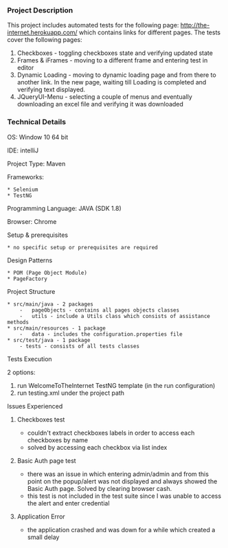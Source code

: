 ### Project Description

This project includes automated tests for the following page: http://the-internet.herokuapp.com/ which contains links for different pages.
The tests cover the following pages:
1. Checkboxes - toggling checkboxes state and verifying updated state
2. Frames & iFrames - moving to a different frame and entering test in editor
3. Dynamic Loading - moving to dynamic loading page and from there to another link.
   In the new page, waiting till Loading is completed and verifying text displayed. 
4. JQueryUI-Menu - selecting a couple of menus and eventually downloading an excel file and verifying it was downloaded

### Technical Details
OS:     Window 10 64 bit

IDE:    intelliJ

Project Type: Maven

Frameworks:

    * Selenium
    * TestNG

Programming Language: JAVA (SDK 1.8)

Browser: Chrome

Setup & prerequisites

    * no specific setup or prerequisites are required
 
Design Patterns
 
    * POM (Page Object Module)
    * PageFactory
    
Project Structure

    * src/main/java - 2 packages
        -   pageObjects - contains all pages objects classes
        -   utils - include a Utils class which consists of assistance methods
    * src/main/resources - 1 package
        -   data - includes the configuration.properties file 
    * src/test/java - 1 package
        - tests - consists of all tests classes
        
Tests Execution

2 options:

1. run WelcomeToTheInternet TestNG template (in the run configuration)
2. run testing.xml under the project path

Issues Experienced

1. Checkboxes test
    * couldn't extract checkboxes labels in order to access each checkboxes by name
    * solved by accessing each checkbox via list index
    
2.  Basic Auth page test
    * there was an issue in which entering admin/admin and from this point on the popup/alert was not displayed and always showed the Basic Auth page.
      Solved by clearing browser cash.
    * this test is not included in the test suite since I was unable to access the alert and enter credential
    
3.  Application Error
    * the application crashed and was down for a while which created a small delay

 